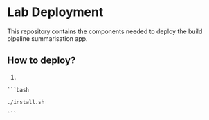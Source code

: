 # Lab Deployment

This repository contains the components needed to deploy the build pipeline summarisation app.

## How to deploy?


1. 

    ```bash

    ./install.sh

    ```
